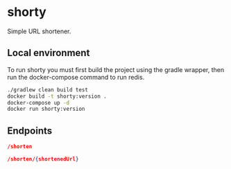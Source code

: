 # shorty

Simple URL shortener.

## Local environment

To run shorty you must first build the project using the gradle
wrapper, then run the docker-compose command to run redis.

```bash
./gradlew clean build test
docker build -t shorty:version .
docker-compose up -d
docker run shorty:version
```

## Endpoints

```json
/shorten
```

```json
/shorten/{shortenedUrl}
```
